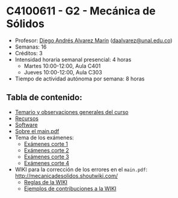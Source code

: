 # C4100611 - G2 - Mecánica de Sólidos

- Profesor: [Diego Andrés Alvarez Marín](https://sites.google.com/site/diegoandresalvarezmarin/alvarezCV_internet.pdf) (daalvarez@unal.edu.co)
- Semanas: 16
- Créditos: 3
- Intensidad horaria semanal presencial: 4 horas
  - Martes 10:00-12:00, Aula C401
  - Jueves 10:00-12:00, Aula C303
- Tiempo de actividad autónoma por semana: 8 horas


## Tabla de contenido:
- [Temario y observaciones generales del curso](01_-_temario.md)
- [Recursos](02_-_recursos.md)
- [Software](03_-_software.md)
- [Sobre el main.pdf](04_-_main_pdf.md)
- Tema de los exámenes:
  * [Exámenes corte 1](05a_-_Examen_1.md)
  * [Exámenes corte 2](05b_-_Examen_2.md)
  * [Exámenes corte 3](05c_-_Examen_3.md)
  * [Exámenes corte 4](05d_-_Examen_4.md)
- WIKI para la corrección de los errores en el `main.pdf`: http://mecanicadesolidos.shoutwiki.com/
  * [Reglas de la WIKI](WIKI_Condiciones.md)
  * [Ejemplos de contribuciones a la WIKI](WIKI_Ejemplos.md)  
